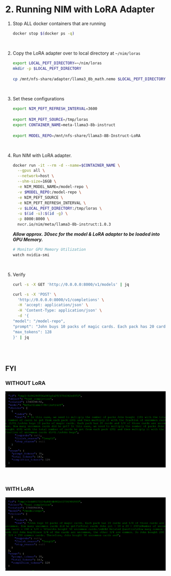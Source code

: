 # 2. Running NIM with LoRA Adapter

1. Stop ALL docker containers that are running

    ```bash
    docker stop $(docker ps -q)
    ```

<br>

2. Copy the LoRA adapter over to local directory at `~/nim/loras` 

    ```bash
    export LOCAL_PEFT_DIRECTORY=~/nim/loras
    mkdir -p $LOCAL_PEFT_DIRECTORY

    cp /mnt/nfs-share/adapter/llama3_8b_math.nemo $LOCAL_PEFT_DIRECTORY
    ```

<br>

3. Set these configurations        

    ```bash
    export NIM_PEFT_REFRESH_INTERVAL=3600
    
    export NIM_PEFT_SOURCE=/tmp/loras
    export CONTAINER_NAME=meta-llama3-8b-instruct

    export MODEL_REPO=/mnt/nfs-share/llama3-8B-Instruct-LoRA
    ```

<br>

4. Run NIM with LoRA adapter.

    ```bash
    docker run -it --rm -d --name=$CONTAINER_NAME \
      --gpus all \
      --network=host \
      --shm-size=16GB \
      -e NIM_MODEL_NAME=/model-repo \
      -v $MODEL_REPO:/model-repo \
      -e NIM_PEFT_SOURCE \
      -e NIM_PEFT_REFRESH_INTERVAL \
      -v $LOCAL_PEFT_DIRECTORY:/tmp/loras \
      -u $(id -u):$(id -g) \
      -p 8000:8000 \
      nvcr.io/nim/meta/llama3-8b-instruct:1.0.3
    ```

    ***Allow approx. 30sec for the model & LoRA adapter to be loaded into GPU Memory.***
    ```bash
    # Monitor GPU Memory Utilization
    watch nvidia-smi
    ```

<br>

5. Verify
    
    ```bash
    curl -s -X GET 'http://0.0.0.0:8000/v1/models' | jq
    ```
    
    ```bash
    curl -s -X 'POST' \
      'http://0.0.0.0:8000/v1/completions' \
      -H 'accept: application/json' \
      -H 'Content-Type: application/json' \
      -d '{
    "model": "/model-repo",
    "prompt": "John buys 10 packs of magic cards. Each pack has 20 cards and 1/4 of those cards are uncommon. How many uncommon cards did he get?",
    "max_tokens": 128
    }' | jq
    ```

<br><br>

## FYI

### WITHOUT LoRA

![image](./images/lab2-without-lora.png)

<br>

### WITH LoRA

![image](./images/lab2-with-lora.png)


